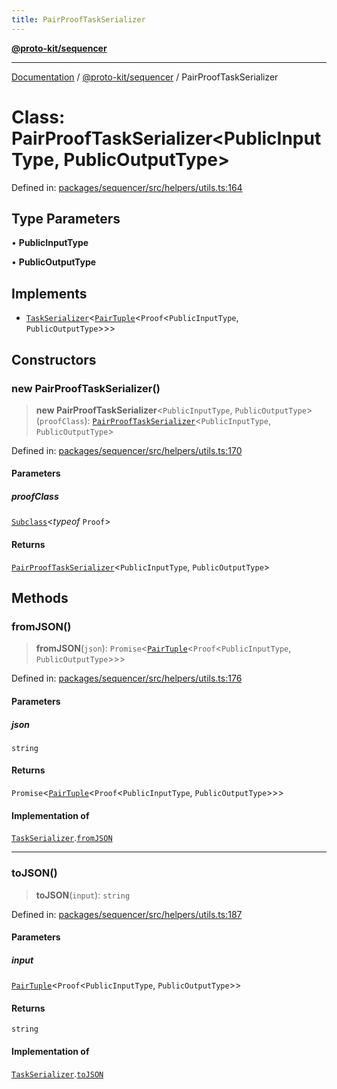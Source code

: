 ```yaml
---
title: PairProofTaskSerializer
---
```


[**@proto-kit/sequencer**](../README.md)

***

[Documentation](../../../README.md) / [@proto-kit/sequencer](../README.md) / PairProofTaskSerializer

# Class: PairProofTaskSerializer\<PublicInputType, PublicOutputType\>

Defined in: [packages/sequencer/src/helpers/utils.ts:164](https://github.com/proto-kit/framework/blob/4d6b3b6da51b3edee0fbf25ce72c1f59ec61e891/packages/sequencer/src/helpers/utils.ts#L164)

## Type Parameters

• **PublicInputType**

• **PublicOutputType**

## Implements

- [`TaskSerializer`](../interfaces/TaskSerializer.md)\<[`PairTuple`](../type-aliases/PairTuple.md)\<`Proof`\<`PublicInputType`, `PublicOutputType`\>\>\>

## Constructors

### new PairProofTaskSerializer()

> **new PairProofTaskSerializer**\<`PublicInputType`, `PublicOutputType`\>(`proofClass`): [`PairProofTaskSerializer`](PairProofTaskSerializer.md)\<`PublicInputType`, `PublicOutputType`\>

Defined in: [packages/sequencer/src/helpers/utils.ts:170](https://github.com/proto-kit/framework/blob/4d6b3b6da51b3edee0fbf25ce72c1f59ec61e891/packages/sequencer/src/helpers/utils.ts#L170)

#### Parameters

##### proofClass

[`Subclass`](../../protocol/type-aliases/Subclass.md)\<*typeof* `Proof`\>

#### Returns

[`PairProofTaskSerializer`](PairProofTaskSerializer.md)\<`PublicInputType`, `PublicOutputType`\>

## Methods

### fromJSON()

> **fromJSON**(`json`): `Promise`\<[`PairTuple`](../type-aliases/PairTuple.md)\<`Proof`\<`PublicInputType`, `PublicOutputType`\>\>\>

Defined in: [packages/sequencer/src/helpers/utils.ts:176](https://github.com/proto-kit/framework/blob/4d6b3b6da51b3edee0fbf25ce72c1f59ec61e891/packages/sequencer/src/helpers/utils.ts#L176)

#### Parameters

##### json

`string`

#### Returns

`Promise`\<[`PairTuple`](../type-aliases/PairTuple.md)\<`Proof`\<`PublicInputType`, `PublicOutputType`\>\>\>

#### Implementation of

[`TaskSerializer`](../interfaces/TaskSerializer.md).[`fromJSON`](../interfaces/TaskSerializer.md#fromjson)

***

### toJSON()

> **toJSON**(`input`): `string`

Defined in: [packages/sequencer/src/helpers/utils.ts:187](https://github.com/proto-kit/framework/blob/4d6b3b6da51b3edee0fbf25ce72c1f59ec61e891/packages/sequencer/src/helpers/utils.ts#L187)

#### Parameters

##### input

[`PairTuple`](../type-aliases/PairTuple.md)\<`Proof`\<`PublicInputType`, `PublicOutputType`\>\>

#### Returns

`string`

#### Implementation of

[`TaskSerializer`](../interfaces/TaskSerializer.md).[`toJSON`](../interfaces/TaskSerializer.md#tojson)
